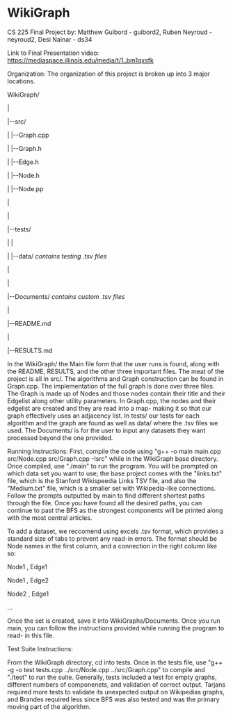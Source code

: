 # WikiGraph
CS 225 Final Project by: Matthew Guibord - guibord2, Ruben Neyroud - neyroud2, Desi Nainar - ds34

Link to Final Presentation video: https://mediaspace.illinois.edu/media/t/1_bm1qxsfk

Organization:
The organization of this project is broken up into 3 major locations. 

WikiGraph/

|

|--src/

|   |--Graph.cpp

|   |--Graph.h

|   |--Edge.h

|   |--Node.h

|   |--Node.pp

|

|

|--tests/

|   |

|   |--data/ *contains testing .tsv files*

|

|

|--Documents/ *contains custom .tsv files*

|

|--README.md

|

|--RESULTS.md

In the WikiGraph/ the Main file form that the user runs is found, along with the README, RESULTS, and the other three important files. The meat of the project is all in src/. The algorithms and Graph construction can be found in Graph.cpp. The implementation of the full graph is done over three files. The Graph is made up of Nodes and those nodes contain their title and their Edgelist along other utility parameters. In Graph.cpp, the nodes and their edgelist are created and they are read into a map- making it so that our graph effectively uses an adjacency list. In tests/ our tests for each algorithm and the graph are found as well as data/ where the .tsv files we used. The Documents/ is for the user to input any datasets they want processed beyond the one provided.

Running Instructions:
First, compile the code using "g++ -o main main.cpp src/Node.cpp src/Graph.cpp -Isrc" while in the WikiGraph base directory. Once compiled, use "./main" to run the program. You will be prompted on which data set you want to use; the base project comes with the "links.txt" file, which is the Stanford Wikispeedia Links TSV file, and also the "Medium.txt" file, which is a smaller set with Wikipedia-like connections. Follow the prompts outputted by main to find different shortest paths through the file. Once you have found all the desired paths, you can continue to past the BFS as the strongest components will be printed along with the most central articles.

To add a dataset, we reccomend using excels .tsv format, which provides a standard size of tabs to prevent any read-in errors. The format should be Node names in the first column, and a connection in the right column like so:

Node1 , Edge1

Node1 , Edge2

Node2 , Edge1

...

Once the set is created, save it into WikiGraphs/Documents. Once you run main, you can follow the instructions provided while running the program to read-
in this file.

Test Suite Instructions:

From the WikiGraph directory, cd into tests. Once in the tests file, use "g++ -g -o test tests.cpp ../src/Node.cpp ../src/Graph.cpp" to compile and "./test" to run the suite.
Generally, tests included a test for empty graphs, different numbers of componenets, and validation of correct output. Tarjans required more tests to validate its unexpected output on Wikipedias graphs, and Brandes required less since BFS was also tested and was the primary moving part of the algorithm.
